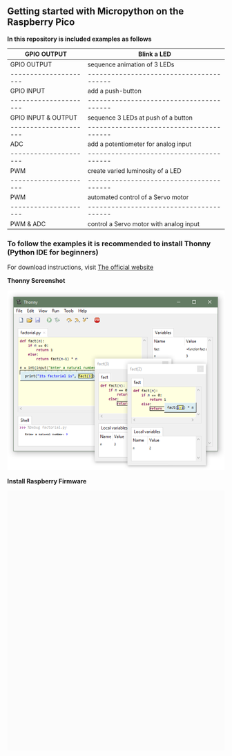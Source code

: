 ## Getting started with Micropython on the Raspberry Pico
__In this repository is included examples as follows__ <br/>

| GPIO OUTPUT         | Blink a LED                            |
|---------------------|----------------------------------------|
| GPIO OUTPUT         | sequence animation of 3 LEDs           |
|---------------------|----------------------------------------|
| GPIO INPUT          | add a push-button                      |
|---------------------|----------------------------------------|
| GPIO INPUT & OUTPUT | sequence 3 LEDs at push of a button    |
|---------------------|----------------------------------------|
| ADC                 | add a potentiometer for analog input   |
|---------------------|----------------------------------------|
| PWM                 | create varied luminosity of a LED      |
|---------------------|----------------------------------------|
| PWM                 | automated control of a Servo motor     |
|---------------------|----------------------------------------|
| PWM & ADC           | control a Servo motor with analog input|

### To follow the examples it is recommended to install Thonny (Python IDE for beginners)

For download instructions, visit [The official website](https://thonny.org "Official Thonny Website")

__Thonny Screenshot__

![Thonny-preview](thonny.png)


__Install Raspberry Firmware__

![install-firmware](install-firmware.webp)

